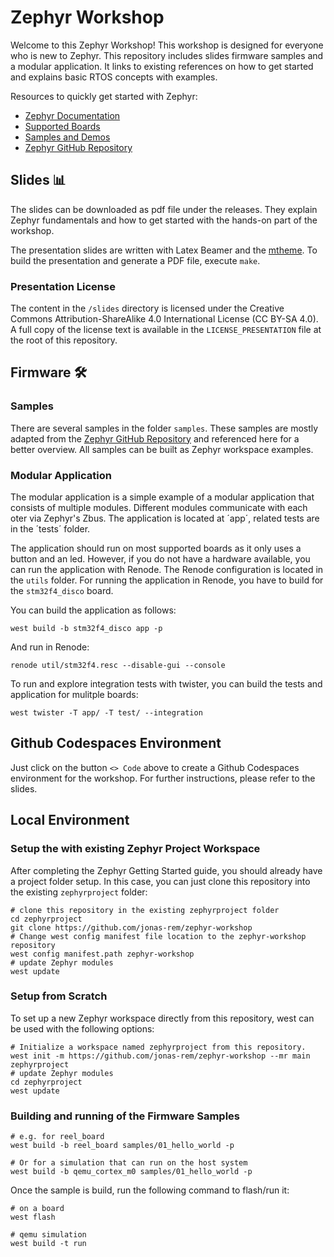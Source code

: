 # Zephyr Workshop

Welcome to this Zephyr Workshop! This workshop is designed for everyone who is
new to Zephyr. This repository includes slides firmware samples and a modular
application. It links to existing references on how to get started and explains
basic RTOS concepts with examples.

Resources to quickly get started with Zephyr:

- [Zephyr Documentation](https://docs.zephyrproject.org/latest/)
- [Supported Boards](https://docs.zephyrproject.org/latest/boards/)
- [Samples and Demos](https://docs.zephyrproject.org/latest/samples/)
- [Zephyr GitHub Repository](https://github.com/zephyrproject-rtos/zephyr)

## Slides 📊

The slides can be downloaded as pdf file under the releases. They explain
Zephyr fundamentals and how to get started with the hands-on part of the
workshop.

The presentation slides are written with Latex Beamer and the
[mtheme](https://github.com/matze/mtheme/tree/master). To build the
presentation and generate a PDF file, execute `make`.

### Presentation License

The content in the `/slides` directory is licensed under the Creative Commons
Attribution-ShareAlike 4.0 International License (CC BY-SA 4.0). A full copy of
the license text is available in the `LICENSE_PRESENTATION` file at the root of
this repository.

## Firmware 🛠

### Samples

There are several samples in the folder `samples`. These samples are mostly
adapted from the [Zephyr GitHub
Repository](https://github.com/zephyrproject-rtos/zephyr) and referenced here
for a better overview. All samples can be built as Zephyr workspace examples.

### Modular Application
The modular application is a simple example of a modular application that
consists of multiple modules. Different modules communicate with each oter via
Zephyr's Zbus. The application is located at ´app´, related tests are in the
´tests´ folder.

The application should run on most supported boards as it only uses a button
and an led. However, if you do not have a hardware available, you can run the
application with Renode. The Renode configuration is located in the `utils`
folder. For running the application in Renode, you have to build for the
`stm32f4_disco` board.

You can build the application as follows:
```shell
west build -b stm32f4_disco app -p
```

And run in Renode:
```shell
renode util/stm32f4.resc --disable-gui --console
```

To run and explore integration tests with twister, you can build the tests and
application for mulitple boards:
```shell
west twister -T app/ -T test/ --integration
```

## Github Codespaces Environment
Just click on the button `<> Code` above to create a Github Codespaces
environment for the workshop. For further instructions, please refer to the
slides.

## Local Environment

### Setup the with existing Zephyr Project Workspace

After completing the Zephyr Getting Started guide, you should already have a
project folder setup. In this case, you can just clone this repository into the
existing `zephyrproject` folder:

```shell
# clone this repository in the existing zephyrproject folder
cd zephyrproject
git clone https://github.com/jonas-rem/zephyr-workshop
# Change west config manifest file location to the zephyr-workshop repository
west config manifest.path zephyr-workshop
# update Zephyr modules
west update
```

### Setup from Scratch

To set up a new Zephyr workspace directly from this repository, west can be
used with the following options:

```shell
# Initialize a workspace named zephyrproject from this repository.
west init -m https://github.com/jonas-rem/zephyr-workshop --mr main zephyrproject
# update Zephyr modules
cd zephyrproject
west update
```

### Building and running of the Firmware Samples

```shell
# e.g. for reel_board
west build -b reel_board samples/01_hello_world -p

# Or for a simulation that can run on the host system
west build -b qemu_cortex_m0 samples/01_hello_world -p
```

Once the sample is build, run the following command to flash/run it:

```shell
# on a board
west flash

# qemu simulation
west build -t run
```
